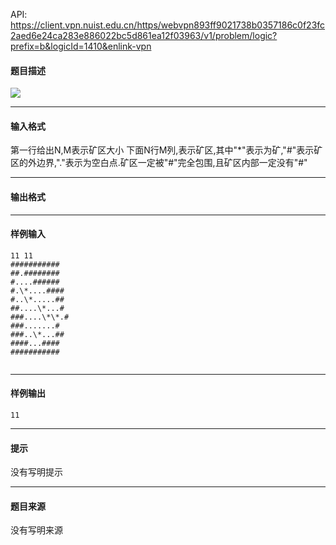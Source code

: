 API: https://client.vpn.nuist.edu.cn/https/webvpn893ff9021738b0357186c0f23fc2aed6e24ca283e886022bc5d861ea12f03963/v1/problem/logic?prefix=b&logicId=1410&enlink-vpn

#### 题目描述

![](../file/1410_0.jpg)

---

#### 输入格式

第一行给出N,M表示矿区大小 下面N行M列,表示矿区,其中"\*"表示为矿,"#"表示矿区的外边界,"."表示为空白点.矿区一定被"#"完全包围,且矿区内部一定没有"#"

---

#### 输出格式

---

#### 样例输入
```
11 11
###########
##.########
#....######
#.\*....####
#..\*.....##
##....\*...#
###....\*\*.#
###.......#
###..\*...##
####...####
###########


```

---

#### 样例输出
```
11
```

---

#### 提示

没有写明提示

---

#### 题目来源

没有写明来源
